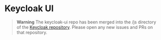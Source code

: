 # Keycloak UI

> **Warning**
> The keycloak-ui repo has been merged into the /js directory of the [Keycloak repository](https://github.com/keycloak/keycloak/tree/main/js). Please open any new issues and PRs on that repository.
